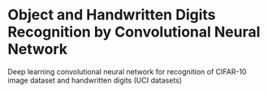 # Object and Handwritten Digits Recognition by Convolutional Neural Network
Deep learning convolutional neural network for recognition of CIFAR-10 image dataset and handwritten digits (UCI datasets)
